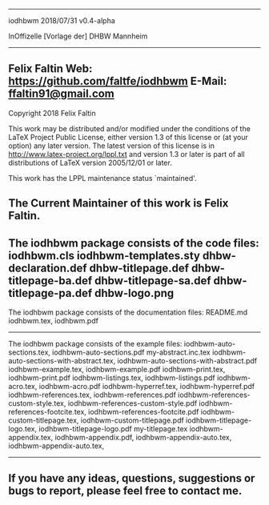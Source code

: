 --------------------------------------------------------------------------
iodhbwm 2018/07/31 v0.4-alpha

  InOffizelle [Vorlage der] DHBW Mannheim

--------------------------------------------------------------------------
Felix Faltin
Web:    https://github.com/faltfe/iodhbwm
E-Mail: ffaltin91@gmail.com
--------------------------------------------------------------------------
Copyright 2018 Felix Faltin

This work may be distributed and/or modified under the
conditions of the LaTeX Project Public License, either version 1.3
of this license or (at your option) any later version.
The latest version of this license is in
  http://www.latex-project.org/lppl.txt
and version 1.3 or later is part of all distributions of LaTeX
version 2005/12/01 or later.

This work has the LPPL maintenance status `maintained'.

The Current Maintainer of this work is Felix Faltin.
--------------------------------------------------------------------------
The iodhbwm package consists of the code files:
   iodhbwm.cls
   iodhbwm-templates.sty
   dhbw-declaration.def
   dhbw-titlepage.def
   dhbw-titlepage-ba.def
   dhbw-titlepage-sa.def
   dhbw-titlepage-pa.def
   dhbw-logo.png
--------------------------------------------------------------------------
The iodhbwm package consists of the documentation files:
   README.md
   iodhbwm.tex, iodhbwm.pdf

--------------------------------------------------------------------------
The iodhbwm package consists of the example files:
   iodhbwm-auto-sections.tex, iodhbwm-auto-sections.pdf
   my-abstract.inc.tex
   iodhbwm-auto-sections-with-abstract.tex, iodhbwm-auto-sections-with-abstract.pdf
   iodhbwm-example.tex, iodhbwm-example.pdf
   iodhbwm-print.tex, iodhbwm-print.pdf
   iodhbwm-listings.tex, iodhbwm-listings.pdf
   iodhbwm-acro.tex, iodhbwm-acro.pdf
   iodhbwm-hyperref.tex, iodhbwm-hyperref.pdf
   iodhbwm-references.tex, iodhbwm-references.pdf
   iodhbwm-references-custom-style.tex, iodhbwm-references-custom-style.pdf
   iodhbwm-references-footcite.tex, iodhbwm-references-footcite.pdf
   iodhbwm-custom-titlepage.tex, iodhbwm-custom-titlepage.pdf
   iodhbwm-titlepage-logo.tex, iodhbwm-titlepage-logo.pdf
   my-titlepage.tex
   iodhbwm-appendix.tex, iodhbwm-appendix.pdf,
   iodhbwm-appendix-auto.tex, iodhbwm-appendix-auto.tex,
   

--------------------------------------------------------------------------
If you have any ideas, questions, suggestions or bugs to report, please
feel free to contact me.
--------------------------------------------------------------------------